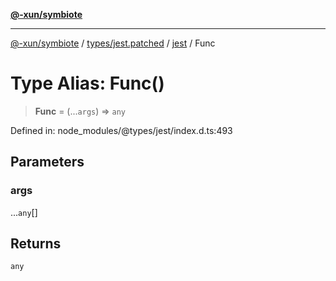 [**@-xun/symbiote**](../../../../../README.md)

***

[@-xun/symbiote](../../../../../README.md) / [types/jest.patched](../../../README.md) / [jest](../README.md) / Func

# Type Alias: Func()

> **Func** = (...`args`) => `any`

Defined in: node\_modules/@types/jest/index.d.ts:493

## Parameters

### args

...`any`[]

## Returns

`any`
